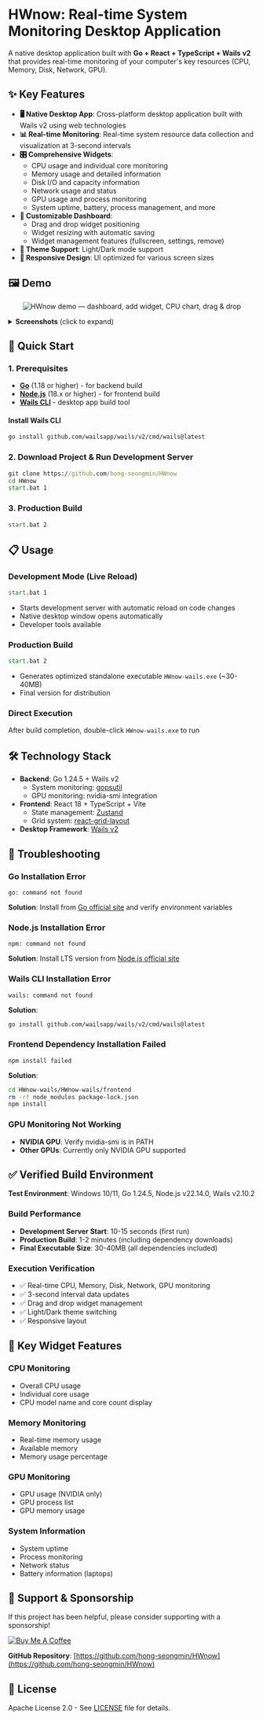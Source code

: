 # HWnow: Real-time System Monitoring Desktop Application

A native desktop application built with **Go + React + TypeScript + Wails v2** that provides real-time monitoring of your computer's key resources (CPU, Memory, Disk, Network, GPU).

## ✨ Key Features

- **🖥️ Native Desktop App**: Cross-platform desktop application built with Wails v2 using web technologies
- **📊 Real-time Monitoring**: Real-time system resource data collection and visualization at 3-second intervals
- **🎛️ Comprehensive Widgets**: 
  - CPU usage and individual core monitoring
  - Memory usage and detailed information
  - Disk I/O and capacity information
  - Network usage and status
  - GPU usage and process monitoring
  - System uptime, battery, process management, and more
- **🎨 Customizable Dashboard**: 
  - Drag and drop widget positioning
  - Widget resizing with automatic saving
  - Widget management features (fullscreen, settings, remove)
- **🌙 Theme Support**: Light/Dark mode support
- **📱 Responsive Design**: UI optimized for various screen sizes

## 🖼️ Demo

<p align="center">
  <img src="docs/demo/hwnow-demo.gif" alt="HWnow demo — dashboard, add widget, CPU chart, drag & drop" />
</p>

<details>
  <summary><strong>Screenshots</strong> (click to expand)</summary>

<table>
  <tr>
    <td>
      <img src="docs/demo/01-dashboard.png" alt="Empty dashboard — right-click to add widgets" />
      <br/><sub><em>Empty dashboard — right-click to add widgets</em></sub>
    </td>
    <td>
      <img src="docs/demo/02-add-widget.png" alt="Add Widget menu — CPU / Memory / GPU / Network" />
      <br/><sub><em>Add Widget — pick CPU / Memory / GPU / Network</em></sub>
    </td>
  </tr>
  <tr>
    <td>
      <img src="docs/demo/03-cpu-widget.png" alt="CPU Usage widget with model and cores info" />
      <br/><sub><em>CPU Usage — model, cores/threads with live chart</em></sub>
    </td>
    <td>
      <img src="docs/demo/04-drag-drop.png" alt="Drag & drop, resize widget interactions" />
      <br/><sub><em>Drag & Drop / Resize — customize your dashboard</em></sub>
    </td>
  </tr>
</table>

</details>

## 🚀 Quick Start

### 1. Prerequisites
- **[Go](https://go.dev/dl/)** (1.18 or higher) - for backend build
- **[Node.js](https://nodejs.org/)** (18.x or higher) - for frontend build
- **[Wails CLI](https://wails.io/docs/gettingstarted/installation)** - desktop app build tool

#### Install Wails CLI
```bash
go install github.com/wailsapp/wails/v2/cmd/wails@latest
```

### 2. Download Project & Run Development Server
```cmd
git clone https://github.com/hong-seongmin/HWnow
cd HWnow
start.bat 1
```

### 3. Production Build
```cmd
start.bat 2
```

## 📋 Usage

### Development Mode (Live Reload)
```cmd
start.bat 1
```
- Starts development server with automatic reload on code changes
- Native desktop window opens automatically
- Developer tools available

### Production Build
```cmd
start.bat 2
```
- Generates optimized standalone executable `HWnow-wails.exe` (~30-40MB)
- Final version for distribution

### Direct Execution
After build completion, double-click `HWnow-wails.exe` to run

## 🛠️ Technology Stack

- **Backend**: Go 1.24.5 + Wails v2
  - System monitoring: [gopsutil](https://github.com/shirou/gopsutil)
  - GPU monitoring: nvidia-smi integration
- **Frontend**: React 18 + TypeScript + Vite
  - State management: [Zustand](https://github.com/pmndrs/zustand)
  - Grid system: [react-grid-layout](https://github.com/react-grid-layout/react-grid-layout)
- **Desktop Framework**: [Wails v2](https://wails.io/)

## 🔧 Troubleshooting

### Go Installation Error
```
go: command not found
```
**Solution**: Install from [Go official site](https://go.dev/dl/) and verify environment variables

### Node.js Installation Error
```
npm: command not found
```
**Solution**: Install LTS version from [Node.js official site](https://nodejs.org/)

### Wails CLI Installation Error
```
wails: command not found
```
**Solution**: 
```bash
go install github.com/wailsapp/wails/v2/cmd/wails@latest
```

### Frontend Dependency Installation Failed
```
npm install failed
```
**Solution**: 
```bash
cd HWnow-wails/HWnow-wails/frontend
rm -rf node_modules package-lock.json
npm install
```

### GPU Monitoring Not Working
- **NVIDIA GPU**: Verify nvidia-smi is in PATH
- **Other GPUs**: Currently only NVIDIA GPU supported

## ✅ Verified Build Environment

**Test Environment**: Windows 10/11, Go 1.24.5, Node.js v22.14.0, Wails v2.10.2

### Build Performance
- **Development Server Start**: 10-15 seconds (first run)
- **Production Build**: 1-2 minutes (including dependency downloads)
- **Final Executable Size**: 30-40MB (all dependencies included)

### Execution Verification
- ✅ Real-time CPU, Memory, Disk, Network, GPU monitoring
- ✅ 3-second interval data updates
- ✅ Drag and drop widget management
- ✅ Light/Dark theme switching
- ✅ Responsive layout

## 🎯 Key Widget Features

### CPU Monitoring
- Overall CPU usage
- Individual core usage
- CPU model name and core count display

### Memory Monitoring
- Real-time memory usage
- Available memory
- Memory usage percentage

### GPU Monitoring
- GPU usage (NVIDIA only)
- GPU process list
- GPU memory usage

### System Information
- System uptime
- Process monitoring
- Network status
- Battery information (laptops)

## 💖 Support & Sponsorship

If this project has been helpful, please consider supporting with a sponsorship!

[![Buy Me A Coffee](https://cdn.buymeacoffee.com/buttons/v2/default-yellow.png)](https://buymeacoffee.com/oursophy)

**GitHub Repository**: [https://github.com/hong-seongmin/HWnow](https://github.com/hong-seongmin/HWnow)

## 📄 License

Apache License 2.0 - See [LICENSE](LICENSE) file for details.